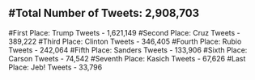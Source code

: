 #Total Number of Tweets: 2,908,703 
---
#First Place: Trump Tweets - 1,621,149
#Second Place: Cruz Tweets - 389,222
#Third Place: Clinton Tweets - 346,405
#Fourth Place: Rubio Tweets - 242,064
#Fifth Place: Sanders Tweets - 133,906
#Sixth Place: Carson Tweets - 74,542
#Seventh Place: Kasich Tweets - 67,626
#Last Place: Jeb! Tweets - 33,796

